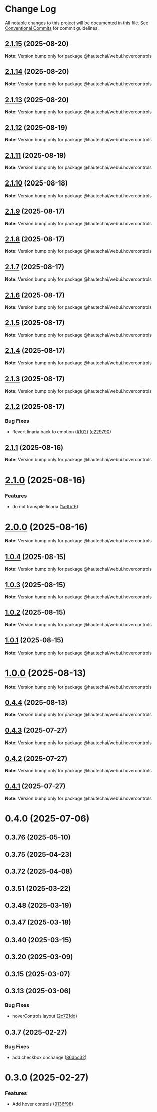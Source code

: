 # Change Log

All notable changes to this project will be documented in this file.
See [Conventional Commits](https://conventionalcommits.org) for commit guidelines.

## [2.1.15](https://github.com/HautechAI/webui/compare/@hautechai/webui.hovercontrols@2.1.14...@hautechai/webui.hovercontrols@2.1.15) (2025-08-20)

**Note:** Version bump only for package @hautechai/webui.hovercontrols

## [2.1.14](https://github.com/HautechAI/webui/compare/@hautechai/webui.hovercontrols@2.1.13...@hautechai/webui.hovercontrols@2.1.14) (2025-08-20)

**Note:** Version bump only for package @hautechai/webui.hovercontrols

## [2.1.13](https://github.com/HautechAI/webui/compare/@hautechai/webui.hovercontrols@2.1.12...@hautechai/webui.hovercontrols@2.1.13) (2025-08-20)

**Note:** Version bump only for package @hautechai/webui.hovercontrols

## [2.1.12](https://github.com/HautechAI/webui/compare/@hautechai/webui.hovercontrols@2.1.11...@hautechai/webui.hovercontrols@2.1.12) (2025-08-19)

**Note:** Version bump only for package @hautechai/webui.hovercontrols

## [2.1.11](https://github.com/HautechAI/webui/compare/@hautechai/webui.hovercontrols@2.1.10...@hautechai/webui.hovercontrols@2.1.11) (2025-08-19)

**Note:** Version bump only for package @hautechai/webui.hovercontrols

## [2.1.10](https://github.com/HautechAI/webui/compare/@hautechai/webui.hovercontrols@2.1.9...@hautechai/webui.hovercontrols@2.1.10) (2025-08-18)

**Note:** Version bump only for package @hautechai/webui.hovercontrols

## [2.1.9](https://github.com/HautechAI/webui/compare/@hautechai/webui.hovercontrols@2.1.8...@hautechai/webui.hovercontrols@2.1.9) (2025-08-17)

**Note:** Version bump only for package @hautechai/webui.hovercontrols

## [2.1.8](https://github.com/HautechAI/webui/compare/@hautechai/webui.hovercontrols@2.1.7...@hautechai/webui.hovercontrols@2.1.8) (2025-08-17)

**Note:** Version bump only for package @hautechai/webui.hovercontrols

## [2.1.7](https://github.com/HautechAI/webui/compare/@hautechai/webui.hovercontrols@2.1.6...@hautechai/webui.hovercontrols@2.1.7) (2025-08-17)

**Note:** Version bump only for package @hautechai/webui.hovercontrols

## [2.1.6](https://github.com/HautechAI/webui/compare/@hautechai/webui.hovercontrols@2.1.5...@hautechai/webui.hovercontrols@2.1.6) (2025-08-17)

**Note:** Version bump only for package @hautechai/webui.hovercontrols

## [2.1.5](https://github.com/HautechAI/webui/compare/@hautechai/webui.hovercontrols@2.1.4...@hautechai/webui.hovercontrols@2.1.5) (2025-08-17)

**Note:** Version bump only for package @hautechai/webui.hovercontrols

## [2.1.4](https://github.com/HautechAI/webui/compare/@hautechai/webui.hovercontrols@2.1.3...@hautechai/webui.hovercontrols@2.1.4) (2025-08-17)

**Note:** Version bump only for package @hautechai/webui.hovercontrols

## [2.1.3](https://github.com/HautechAI/webui/compare/@hautechai/webui.hovercontrols@2.1.2...@hautechai/webui.hovercontrols@2.1.3) (2025-08-17)

**Note:** Version bump only for package @hautechai/webui.hovercontrols

## [2.1.2](https://github.com/HautechAI/webui/compare/@hautechai/webui.hovercontrols@2.1.1...@hautechai/webui.hovercontrols@2.1.2) (2025-08-17)

### Bug Fixes

- Revert linaria back to emotion ([#102](https://github.com/HautechAI/webui/issues/102)) ([e229790](https://github.com/HautechAI/webui/commit/e229790dae8eba4b3037bbe41365e5a73ab7f6dc))

## [2.1.1](https://github.com/HautechAI/webui/compare/@hautechai/webui.hovercontrols@2.1.0...@hautechai/webui.hovercontrols@2.1.1) (2025-08-16)

**Note:** Version bump only for package @hautechai/webui.hovercontrols

# [2.1.0](https://github.com/HautechAI/webui/compare/@hautechai/webui.hovercontrols@1.0.4...@hautechai/webui.hovercontrols@2.1.0) (2025-08-16)

### Features

- do not transpile linaria ([1a6fbf6](https://github.com/HautechAI/webui/commit/1a6fbf6353a0e5028040006b5045170cf83f1ba0))

# [2.0.0](https://github.com/HautechAI/webui/compare/@hautechai/webui.hovercontrols@1.0.4...@hautechai/webui.hovercontrols@2.0.0) (2025-08-16)

**Note:** Version bump only for package @hautechai/webui.hovercontrols

## [1.0.4](https://github.com/HautechAI/webui/compare/@hautechai/webui.hovercontrols@1.0.3...@hautechai/webui.hovercontrols@1.0.4) (2025-08-15)

**Note:** Version bump only for package @hautechai/webui.hovercontrols

## [1.0.3](https://github.com/HautechAI/webui/compare/@hautechai/webui.hovercontrols@1.0.2...@hautechai/webui.hovercontrols@1.0.3) (2025-08-15)

**Note:** Version bump only for package @hautechai/webui.hovercontrols

## [1.0.2](https://github.com/HautechAI/webui/compare/@hautechai/webui.hovercontrols@1.0.1...@hautechai/webui.hovercontrols@1.0.2) (2025-08-15)

**Note:** Version bump only for package @hautechai/webui.hovercontrols

## [1.0.1](https://github.com/HautechAI/webui/compare/@hautechai/webui.hovercontrols@1.0.0...@hautechai/webui.hovercontrols@1.0.1) (2025-08-15)

**Note:** Version bump only for package @hautechai/webui.hovercontrols

# [1.0.0](https://github.com/HautechAI/webui/compare/@hautechai/webui.hovercontrols@0.4.4...@hautechai/webui.hovercontrols@1.0.0) (2025-08-13)

**Note:** Version bump only for package @hautechai/webui.hovercontrols

## [0.4.4](https://github.com/HautechAI/webui/compare/@hautechai/webui.hovercontrols@0.4.3...@hautechai/webui.hovercontrols@0.4.4) (2025-08-13)

**Note:** Version bump only for package @hautechai/webui.hovercontrols

## [0.4.3](https://github.com/HautechAI/webui/compare/@hautechai/webui.hovercontrols@0.4.2...@hautechai/webui.hovercontrols@0.4.3) (2025-07-27)

**Note:** Version bump only for package @hautechai/webui.hovercontrols

## [0.4.2](https://github.com/HautechAI/webui/compare/@hautechai/webui.hovercontrols@0.4.1...@hautechai/webui.hovercontrols@0.4.2) (2025-07-27)

**Note:** Version bump only for package @hautechai/webui.hovercontrols

## [0.4.1](https://github.com/HautechAI/webui/compare/@hautechai/webui.hovercontrols@0.4.0...@hautechai/webui.hovercontrols@0.4.1) (2025-07-27)

**Note:** Version bump only for package @hautechai/webui.hovercontrols

# 0.4.0 (2025-07-06)

## 0.3.76 (2025-05-10)

## 0.3.75 (2025-04-23)

## 0.3.72 (2025-04-08)

## 0.3.51 (2025-03-22)

## 0.3.48 (2025-03-19)

## 0.3.47 (2025-03-18)

## 0.3.40 (2025-03-15)

## 0.3.20 (2025-03-09)

## 0.3.15 (2025-03-07)

## 0.3.13 (2025-03-06)

### Bug Fixes

- hoverControls layout ([2c721dd](https://github.com/HautechAI/webui/commit/2c721dd55a0e89158602e90812a1bc73ba015170))

## 0.3.7 (2025-02-27)

### Bug Fixes

- add checkbox onchange ([86dbc32](https://github.com/HautechAI/webui/commit/86dbc326f7653b29aeabc7fb95d4c2005c228e7e))

# 0.3.0 (2025-02-27)

### Features

- Add hover controls ([9136f98](https://github.com/HautechAI/webui/commit/9136f9835a141c02ffe5223983cb15de09d5fd7d))
